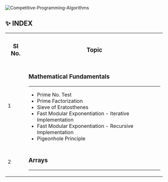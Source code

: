 ![Competitive-Programming-Algorithms](https://socialify.git.ci/avinashkranjan/Competitive-Programming-Algorithms/image?description=1&forks=1&issues=1&language=1&owner=1&pulls=1&stargazers=1&theme=Light)

##  :sparkles: INDEX
<table>
  <tr>
    <th><h3>Sl No.</h3></th>
    <th><h3>Topic</h3></th>
  </tr>
  <tr>
    <td>1</td>
    <td>
      <h3>Mathematical Fundamentals</h3><hr>
      <ul>
         <li>Prime No. Test</li>
         <li>Prime Factorization</li>
         <li>Sieve of Eratosthenes</li>
         <li>Fast Modular Exponentiation - Iterative Implementation</li>
         <li>Fast Modular Exponentiation - Recursive Implementation</li>
        <li>Pigeonhole Principle</li>
      </ul>
    </td>
  </tr>
  <tr>
    <td>2</td>
    <td>
        <h3>Arrays</h3><hr>
    </td>
  </tr>
    
</table>
